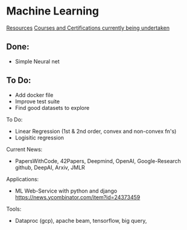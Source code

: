 # Machine Learning

[Resources](./resources)
[Courses and Certifications currently being undertaken](./Courses)

## Done:
- Simple Neural net

## To Do:
- Add docker file
- Improve test suite
- Find good datasets to explore

To Do:
- Linear Regression (1st & 2nd order, convex and non-convex fn's)
- Logisitic regression


Current News:
- PapersWithCode, 42Papers, Deepmind, OpenAI, Google-Research github, DeepAI, Arxiv, JMLR

Applications:
- ML Web-Service with python and django https://news.ycombinator.com/item?id=24373459

Tools:
- Dataproc (gcp), apache beam, tensorflow, big query, 
